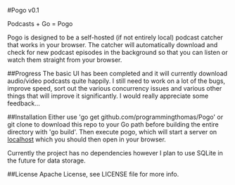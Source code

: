 #Pogo v0.1

Podcasts + Go = Pogo

Pogo is designed to be a self-hosted (if not entirely local) podcast catcher that works in your browser. The catcher will automatically download and check for new podcast episodes in the background so that you can listen or watch them straight from your browser.

##Progress
The basic UI has been completed and it will currently download audio/video podcasts quite happily. I still need to work on a lot of the bugs, improve speed, sort out the various concurrency issues and various other things that will improve it significantly. I would really appreciate some feedback...

##Installation
Either use 'go get github.com/programmingthomas/Pogo' or git clone to download this repo to your Go path before building the entire directory with 'go build'. Then execute pogo, which will start a server on [localhost](http://localhost:8888) which you should then open in your browser.

Currently the project has no dependencies however I plan to use SQLite in the future for data storage.

##License
Apache License, see LICENSE file for more info.